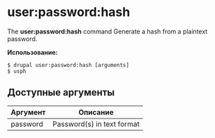 # user:password:hash
The **user:password:hash** command Generate a hash from a plaintext password.

**Использование:**
```
$ drupal user:password:hash [arguments] 
$ usph  
```

## Доступные аргументы
Аргумент | Описание
---------|-------------
password | Password(s) in text format
